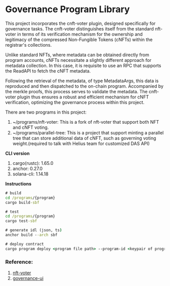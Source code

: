 # Governance Program Library
This project incorporates the cnft-voter plugin, designed specifically for governance tasks. The cnft-voter distinguishes itself from the standard nft-voter in terms of its verification mechanism for the ownership and legitimacy of the compressed Non-Fungible Tokens (cNFTs) within the registrar's collections.

Unlike standard NFTs, where metadata can be obtained directly from program accounts, cNFTs necessitate a slightly different approach for metadata collection. In this case, it is requisite to use an RPC that supports the ReadAPI to fetch the cNFT metadata.

Following the retrieval of the metadata, of type MetadataArgs, this data is reproduced and then dispatched to the on-chain program. Accompanied by the merkle proofs, this process serves to validate the metadata.
The cnft-voter plugin thus ensures a robust and efficient mechanism for cNFT verification, optimizing the governance process within this project.

There are two programs in this project:
1. ~/programs/nft-voter: This is a fork of nft-voter that support both NFT and cNFT voting.
2. ~/programs/parallel-tree: This is a project that support minting a parallel tree that can store additional data of cNFT, such as governing voting weight.(required to talk with Helius team for customized DAS API)

**CLI version**

1. cargo(rustc): 1.65.0
2. anchor: 0.27.0
3. solana-cli: 1.14.18

**Instructions**

```cmd
# build
cd /programs/{program}
cargo build-sbf

# test
cd /programs/{program}
cargo test-sbf

# generate idl (json, ts)
anchor build --arch sbf

# deploy contract
cargo program deploy <program file path> --program-id <keypair of program id file path>
```

### Reference:

1. [nft-voter](https://github.com/solana-labs/governance-program-library/tree/master/programs/nft-voter)
2. [governance-ui](https://github.com/solana-labs/governance-ui)
